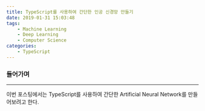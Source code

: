 ```yaml
---
title: TypeScript를 사용하여 간단한 인공 신경망 만들기
date: 2019-01-31 15:03:48
tags:
    - Machine Learning
    - Deep Learning
    - Computer Science
categories:
    - TypeScript
---
```


### 들어가며
***
이번 포스팅에서는 TypeScript를 사용하여 간단한 Artificial Neural Network를 만들어보려고 한다.
